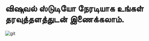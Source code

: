# விஷுவல் ஸ்டுடியோ நேரடியாக உங்கள் தரவுத்தளத்துடன் இணைக்கலாம்.
![git](https://user-images.githubusercontent.com/26426507/170212206-d44b8efd-5674-4c84-8026-7948a4b353f0.jpg)
